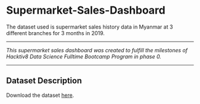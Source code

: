 # Supermarket-Sales-Dashboard

The dataset used is supermarket sales history data in Myanmar at 3 different branches for 3 months in 2019.

---

_This supermarket sales dashboard was created to fulfill the milestones of Hacktiv8 Data Science Fulltime Bootcamp Program in phase 0._

---

## Dataset Description

Download the dataset [here](https://www.kaggle.com/aungpyaeap/supermarket-sales).

